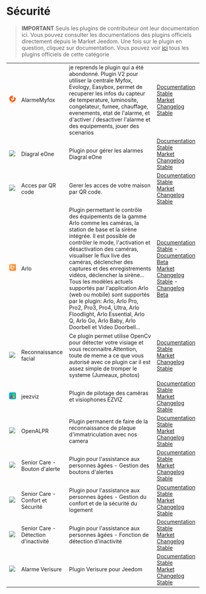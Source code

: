 
# Sécurité


>**IMPORTANT**
>Seuls les plugins de contributeur ont leur documentation ici. Vous pouvez consulter les documentations des plugins officiels directement depuis le Market Jeedom. Une fois sur le plugin en question, cliquez sur documentation.
>Vous pouvez voir [ici](https://market.jeedom.com/index.php?v=d&p=market&type=plugin&categorie=security) tous les plugins officiels de cette catégorie


| | | | |
|--- | --- | --- | ---|
|<img src="Alarmemyfox/Alarmemyfox_icon.png" class="pluginLogo" width="100" />|AlarmeMyfox|je reprends le plugin qui a été abondonné. Plugin V2 pour utiliser la centrale Myfox, Evology, Easybox, permet de recuperer les infos du capteur de temperature, luminosite, congelateur, fumee, chauffage, evenements, etat de l'alarme, et d'activer / desactiver l'alarme et des equipements, jouer des scenarios|[Documentation Stable](https://vegeta0911.github.io/AlarmeMyfox/fr_FR/)<br/>[Market](https://market.jeedom.com/index.php?v=d&p=market_display&id=4471)<br/>[Changelog Stable](https://vegeta0911.github.io/AlarmeMyfox/fr_FR/changelog)|
|<img src="Diagral_eOne/Diagral_eOne_icon.png" class="pluginLogo" width="100" />|Diagral eOne|Plugin pour gérer les alarmes Diagral eOne|[Documentation Stable](https://mguyard.github.io/Jeedom-Diagral_eOne/fr_FR/)<br/>[Market](https://market.jeedom.com/index.php?v=d&p=market_display&id=3820)<br/>[Changelog Stable](https://mguyard.github.io/Jeedom-Diagral_eOne/fr_FR/changelog)|
|<img src="QRacces/QRacces_icon.png" class="pluginLogo" width="100" />|Acces par QR code|Gerer les acces de votre maison par QR code.|[Documentation Stable](http://mika-nt28.github.io/Documentations/QRacces/fr_FR)<br/>[Market](https://market.jeedom.com/index.php?v=d&p=market_display&id=3758)<br/>[Changelog Stable](https://mika-nt28.github.io/Documentations/QRacces/fr_FR/changelog)|
|<img src="arlo/arlo_icon.png" class="pluginLogo" width="100" />|Arlo|Plugin permettant le contrôle des équipements de la gamme Arlo comme les caméras, la station de base et la sirène intégrée. Il est possible de contrôler le mode, l'activation et désactivation des caméras, visualiser le flux live des caméras, déclencher des captures et des enregistrements vidéos, déclencher la sirène... Tous les modèles actuels supportés par l'application Arlo (web ou mobile) sont supportés par le plugin: Arlo, Arlo Pro, Pro2, Pro3, Pro4, Ultra, Arlo Floodlight, Arlo Essential, Arlo Q, Arlo Go, Arlo Baby, Arlo Doorbell et Video Doorbell...|[Documentation Stable](https://mips2648.github.io/jeedom-plugins-docs/arlo/fr_FR/) - [Documentation Beta](https://mips2648.github.io/jeedom-plugins-docs/arlo/fr_FR/)<br/>[Market](https://market.jeedom.com/index.php?v=d&p=market_display&id=3708)<br/>[Changelog Stable](https://mips2648.github.io/jeedom-plugins-docs/arlo/fr_FR/changelog) - [Changelog Beta](https://mips2648.github.io/jeedom-plugins-docs/arlo/fr_FR/changelog)|
|<img src="facerecognition/facerecognition_icon.png" class="pluginLogo" width="100" />|Reconnaissance facial|Ce plugin permet utilise OpenCv pour détecter votre visiage et vous reconnaitre.Attention, toute de meme a ce que vous autorisé avec ce plugin car il est assez simple de tromper le systeme (Jumeaux, photos)|[Documentation Stable](http://mika-nt28.github.io/Documentations/facerecognition/fr_FR/)<br/>[Market](https://market.jeedom.com/index.php?v=d&p=market_display&id=3863)<br/>[Changelog Stable](https://mika-nt28.github.io/Documentations/facerecognition/fr_FR/changelog)|
|<img src="jeezviz/jeezviz_icon.png" class="pluginLogo" width="100" />|jeezviz|Plugin de pilotage des caméras et visiophones EZVIZ|[Documentation Stable](https://famille-ozaer.github.io/jeezviz/fr_FR/index.md)<br/>[Market](https://market.jeedom.com/index.php?v=d&p=market_display&id=4063)<br/>[Changelog Stable](https://famille-ozaer.github.io/jeezviz/fr_FR/changelog.html)|
|<img src="openalpr/openalpr_icon.png" class="pluginLogo" width="100" />|OpenALPR|Plugin permanent de faire de la reconnaissance de plaque d'immatriculation avec nos camera|[Documentation Stable](https://mika-nt28.github.io/Documentations/openalpr/fr_FR)<br/>[Market](https://market.jeedom.com/index.php?v=d&p=market_display&id=1613)<br/>[Changelog Stable](https://mika-nt28.github.io/Documentations/openalpr/fr_FR/changelog)|
|<img src="seniorcarealertbt/seniorcarealertbt_icon.png" class="pluginLogo" width="100" />|Senior Care - Bouton d'alerte|Plugin pour l'assistance aux personnes âgées - Gestion des boutons d'alertes|[Documentation Stable](https://agp42.github.io/seniorcarealertbt/fr_FR/)<br/>[Market](https://market.jeedom.com/index.php?v=d&p=market_display&id=3948)<br/>[Changelog Stable](https://agp42.github.io/seniorcarealertbt/fr_FR/changelog)|
|<img src="seniorcarecomfortsecurity/seniorcarecomfortsecurity_icon.png" class="pluginLogo" width="100" />|Senior Care - Confort et Sécurité|Plugin pour l'assistance aux personnes âgées - Gestion du confort et de la sécurité du logement|[Documentation Stable](https://agp42.github.io/seniorcarecomfortsecurity/fr_FR/)<br/>[Market](https://market.jeedom.com/index.php?v=d&p=market_display&id=3972)<br/>[Changelog Stable](https://agp42.github.io/seniorcarecomfortsecurity/fr_FR/changelog)|
|<img src="seniorcareinactivity/seniorcareinactivity_icon.png" class="pluginLogo" width="100" />|Senior Care - Détection d'inactivité|Plugin pour l'assistance aux personnes âgées - Fonction de détection d'inactivité|[Documentation Stable](https://agp42.github.io/seniorcareinactivity/fr_FR/)<br/>[Market](https://market.jeedom.com/index.php?v=d&p=market_display&id=3947)<br/>[Changelog Stable](https://agp42.github.io/seniorcareinactivity/fr_FR/changelog)|
|<img src="verisure/verisure_icon.png" class="pluginLogo" width="100" />|Alarme Verisure|Plugin Verisure pour Jeedom|[Documentation Stable](https://xav-74.github.io/verisure/fr_FR/)<br/>[Market](https://market.jeedom.com/index.php?v=d&p=market_display&id=3997)<br/>[Changelog Stable](https://xav-74.github.io/verisure/fr_FR/changelog)|
